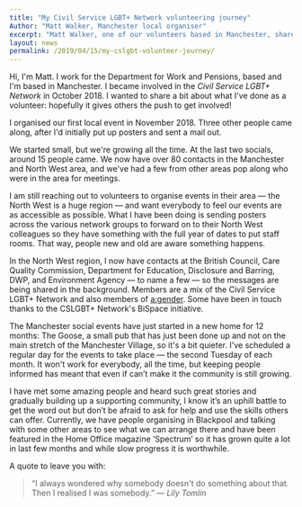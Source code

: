 ```yaml
---
title: "My Civil Service LGBT+ Network volunteering journey"
Author: "Matt Walker, Manchester local organiser"
excerpt: "Matt Walker, one of our volunteers based in Manchester, shares some of their work as a local organiser."
layout: news
permalink: /2019/04/15/my-cslgbt-volunteer-journey/
---
```


Hi, I'm Matt. I work for the Department for Work and Pensions, based and I'm based in Manchester. I became involved in the *Civil Service LGBT+ Network* in October 2018. I wanted to share a bit about what I've done as a volunteer: hopefully it gives others the push to get involved!

I organised our first local event in November 2018. Three other people came along, after I'd initially put up posters and sent a mail out. 

We started small, but we're growing all the time. At the last two socials, around 15 people came. We now have over 80 contacts in the Manchester and North West area, and we've had a few from other areas pop along who were in the area for meetings. 

I am still reaching out to volunteers to organise events in their area — the North West is a huge region — and want everybody to feel our events are as accessible as possible. What I have been doing is sending posters across the various network groups to forward on to their North West colleagues so they have something  with the full year of dates to put staff rooms. That way, people new and old are aware something happens. 

In the North West region, I now have contacts at the British Council, Care Quality Commission, Department for Education, Disclosure and Barring, DWP, and Environment Agency — to name a few — so the messages are being shared in the background. Members are a mix of the Civil Service LGBT+ Network and also members of [a:gender](//agender.org.uk). Some have been in touch thanks to the CSLGBT+ Network's BiSpace initiative. 

The Manchester social events have just started in a new home for 12 months: The Goose, a small pub that has just been done up and not on the main stretch of the Manchester Village, so it's a bit quieter. I've scheduled a regular day for the events to take place — the second Tuesday of each month. It won't work for everybody, all the time, but keeping people informed has meant that even if can’t make it the community is still growing. 

I have met some amazing people and heard such great stories and gradually building up a supporting community, I know it’s an uphill battle to get the word out but don’t be afraid to ask for help and use the skills others can offer. Currently, we have people organising in Blackpool and talking with some other areas to see what we can arrange there and have been featured in the Home Office magazine ‘Spectrum’ so it has grown quite a lot in last few months and while slow progress it is worthwhile.

A quote to leave you with:

> “I always wondered why somebody doesn't do something about that. Then I realised I was somebody.” — *Lily Tomlin*